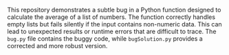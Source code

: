 This repository demonstrates a subtle bug in a Python function designed to calculate the average of a list of numbers.  The function correctly handles empty lists but fails silently if the input contains non-numeric data. This can lead to unexpected results or runtime errors that are difficult to trace.  The `bug.py` file contains the buggy code, while `bugSolution.py` provides a corrected and more robust version.